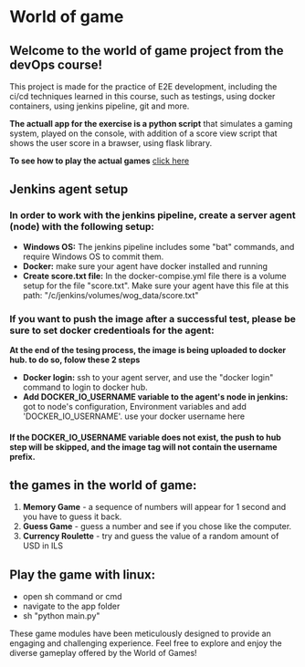 # World of game

## Welcome to the world of game project from the devOps course!

This project is made for the practice of E2E development, including the ci/cd techniques learned in this course, such as testings, using docker containers, using jenkins pipeline, git and more.

__The actuall app for the exercise is a python script__ that simulates a gaming system, played on the console, with addition of a score view script that shows the user score in a brawser, using flask library.

__To see how to play the actual games__ [click here](#play-the-game)

## Jenkins agent setup

### In order to work with the jenkins pipeline, create a server agent (node) with the following setup:

- __Windows OS:__ The jenkins pipeline includes some "bat" commands, and require Windows OS to commit them.
- __Docker:__ make sure your agent have docker installed and running
- __Create score.txt file:__ In the docker-compise.yml file there is a volume setup for the file "score.txt". Make sure your agent have this file at this path: "/c/jenkins/volumes/wog_data/score.txt"

### If you want to push the image after a successful test, please be sure to set docker credentioals for the agent:

__At the end of the tesing process, the image is being uploaded to docker hub. to do so, folow these 2 steps__

- __Docker login:__ ssh to your agent server, and use the "docker login" command to login to docker hub.
- __Add DOCKER_IO_USERNAME variable to the agent's node in jenkins:__ got to node's configuration, Environment variables and add 'DOCKER_IO_USERNAME'. use your docker username here

#### If the DOCKER_IO_USERNAME variable does not exist, the push to hub step will be skipped, and the image tag will not contain the username prefix.

<a id="play-the-game"></a>

## the games in the world of game:

1. __Memory Game__ - a sequence of numbers will appear for 1 second and you have to guess it back.
2. __Guess Game__ - guess a number and see if you chose like the computer.
3. __Currency Roulette__ - try and guess the value of a random amount of USD in ILS

## Play the game with linux:
- open sh command or cmd
- navigate to the app folder
- sh "python main.py"

These game modules have been meticulously designed to provide an engaging and challenging
experience. Feel free to explore and enjoy the diverse gameplay offered by the World of Games!

